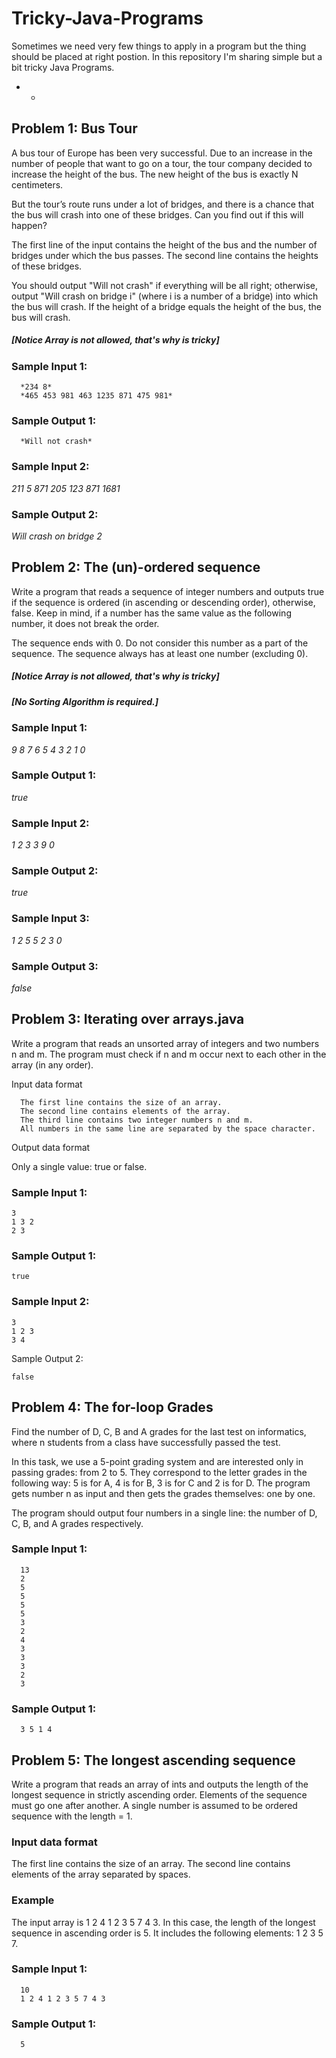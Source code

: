 # Tricky-Java-Programs
Sometimes we need very few things to apply in a program but the thing should be placed at right postion. In this repository I'm sharing simple but a bit tricky Java Programs.
* *

## Problem 1: Bus Tour 
A bus tour of Europe has been very successful. Due to an increase in the number of people that want to go on a tour, the tour company decided to increase the height of the bus. The new height of the bus is exactly N centimeters.

But the tour’s route runs under a lot of bridges, and there is a chance that the bus will crash into one of these bridges. Can you find out if this will happen?

The first line of the input contains the height of the bus and the number of bridges under which the bus passes. The second line contains the heights of these bridges.

You should output "Will not crash" if everything will be all right; otherwise, output "Will crash on bridge i" (where i is a number of a bridge) into which the bus will crash. If the height of a bridge equals the height of the bus, the bus will crash.

##### [Notice Array is not allowed, that's why is tricky]

### Sample Input 1:

      *234 8*
      *465 453 981 463 1235 871 475 981*
### Sample Output 1:

      *Will not crash*
### Sample Input 2:

*211 5*
*871 205 123 871 1681*
### Sample Output 2:

*Will crash on bridge 2*

## Problem 2: The (un)-ordered sequence
Write a program that reads a sequence of integer numbers and outputs true if the sequence is ordered (in ascending or descending order), otherwise, false. Keep in mind, if a number has the same value as the following number, it does not break the order.

The sequence ends with 0. Do not consider this number as a part of the sequence. The sequence always has at least one number (excluding 0).

##### [Notice Array is not allowed, that's why is tricky]
##### [No Sorting Algorithm is required.]

### Sample Input 1:

*9 8 7 6 5 4 3 2 1 0*
### Sample Output 1:

*true*
### Sample Input 2:

*1 2 3 3 9 0*
### Sample Output 2:

*true*
### Sample Input 3:

*1 2 5 5 2 3 0*
### Sample Output 3:

*false*

## Problem 3: Iterating over arrays.java
Write a program that reads an unsorted array of integers and two numbers n and m. The program must check if n and m occur next to each other in the array (in any order).

Input data format

      The first line contains the size of an array.
      The second line contains elements of the array.
      The third line contains two integer numbers n and m.
      All numbers in the same line are separated by the space character.

Output data format

Only a single value: true or false.
### Sample Input 1:

    3
    1 3 2
    2 3
### Sample Output 1:

    true
### Sample Input 2:

    3
    1 2 3
    3 4
Sample Output 2:

    false
    
## Problem 4: The for-loop Grades

Find the number of D, C, B and A grades for the last test on informatics, where n students from a class have successfully passed the test.

In this task, we use a 5-point grading system and are interested only in passing grades: from 2 to 5. They correspond to the letter grades in the following way: 5 is for A, 4 is for B, 3 is for C and 2 is for D. The program gets number n as input and then gets the grades themselves: one by one.

The program should output four numbers in a single line: the number of D, C, B, and A grades respectively.

### Sample Input 1:
      13
      2
      5
      5
      5
      5
      3
      2
      4
      3
      3
      3
      2
      3
### Sample Output 1:
      3 5 1 4

## Problem 5: The longest ascending sequence
Write a program that reads an array of ints and outputs the length of the longest sequence in strictly ascending order. Elements of the sequence must go one after another. A single number is assumed to be ordered sequence with the length = 1.

### Input data format

The first line contains the size of an array.
The second line contains elements of the array separated by spaces.

### Example

The input array is 1 2 4 1 2 3 5 7 4 3. In this case, the length of the longest sequence in ascending order is 5. It includes the following elements: 1 2 3 5 7.

### Sample Input 1:

      10
      1 2 4 1 2 3 5 7 4 3
### Sample Output 1:

      5
